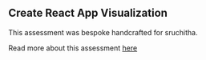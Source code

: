 ## Create React App Visualization

This assessment was bespoke handcrafted for sruchitha.

Read more about this assessment [here](https://react.eogresources.com)
